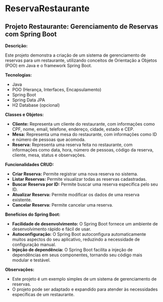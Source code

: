 # ReservaRestaurante
## Projeto Restaurante: Gerenciamento de Reservas com Spring Boot

**Descrição:**

Este projeto demonstra a criação de um sistema de gerenciamento de reservas para um restaurante, utilizando conceitos de Orientação a Objetos (POO) em Java e o framework Spring Boot.

**Tecnologias:**

* Java
* POO (Herança, Interfaces, Encapsulamento)
* Spring Boot
* Spring Data JPA
* H2 Database (opcional)

**Classes e Objetos:**

* **Cliente:** Representa um cliente do restaurante, com informações como CPF, nome, email, telefone, endereço, cidade, estado e CEP.
* **Mesa:** Representa uma mesa do restaurante, com informações como ID e número de pessoas que acomoda.
* **Reserva:** Representa uma reserva feita no restaurante, com informações como data, hora, número de pessoas, código da reserva, cliente, mesa, status e observações.

**Funcionalidades CRUD:**

* **Criar Reserva:** Permite registrar uma nova reserva no sistema.
* **Listar Reservas:** Permite visualizar todas as reservas cadastradas.
* **Buscar Reserva por ID:** Permite buscar uma reserva específica pelo seu ID.
* **Atualizar Reserva:** Permite modificar os dados de uma reserva existente.
* **Cancelar Reserva:** Permite cancelar uma reserva.

**Benefícios do Spring Boot:**

* **Facilidade de desenvolvimento:** O Spring Boot fornece um ambiente de desenvolvimento rápido e fácil de usar.
* **Autoconfiguração:** O Spring Boot autoconfigura automaticamente muitos aspectos do seu aplicativo, reduzindo a necessidade de configuração manual.
* **Injeção de dependência:** O Spring Boot facilita a injeção de dependências em seus componentes, tornando seu código mais modular e testável.

**Observações:**

* Este projeto é um exemplo simples de um sistema de gerenciamento de reservas.
* O projeto pode ser adaptado e expandido para atender às necessidades específicas de um restaurante.

